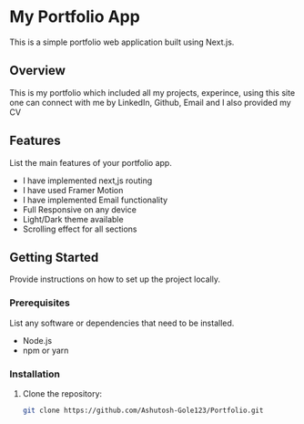 # My Portfolio App

This is a simple portfolio web application built using Next.js.


## Overview

This is my portfolio which included all my projects, experince, using this site one can connect with me by LinkedIn, Github, Email and I also provided my CV 

## Features

List the main features of your portfolio app.

- I have implemented next,js routing
- I have used Framer Motion
- I have implemented Email functionality
- Full Responsive on any device
- Light/Dark theme available
- Scrolling effect for all sections

## Getting Started

Provide instructions on how to set up the project locally.

### Prerequisites

List any software or dependencies that need to be installed.

- Node.js
- npm or yarn

### Installation

1. Clone the repository:

   ```bash
   git clone https://github.com/Ashutosh-Gole123/Portfolio.git